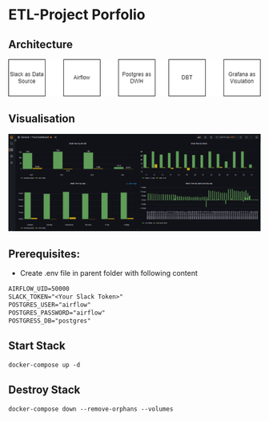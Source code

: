 # ETL-Project Porfolio

## Architecture
![Architecture](images/architecture.png)


## Visualisation
![Visualisation](images/grafana.png)


## Prerequisites:
- Create .env file in parent folder with following content
```
AIRFLOW_UID=50000
SLACK_TOKEN="<Your Slack Token>"
POSTGRES_USER="airflow"
POSTGRES_PASSWORD="airflow"
POSTGRESS_DB="postgres"
```


## Start Stack
```
docker-compose up -d
```

## Destroy Stack
```
docker-compose down --remove-orphans --volumes
```